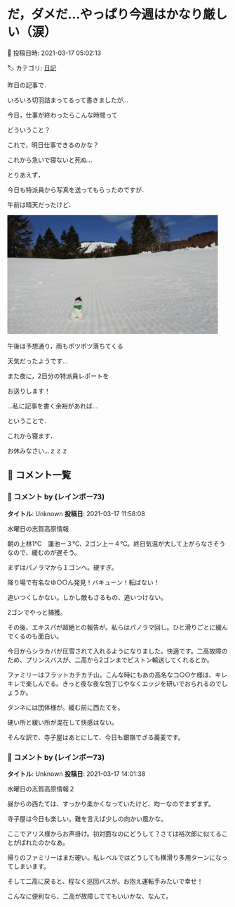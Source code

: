 # だ，ダメだ…やっぱり今週はかなり厳しい（涙）

📅 投稿日時: 2021-03-17 05:02:13

🏷️ カテゴリ: [日記](cc4b5682fb7b8b144980957a978653fb0.md)

昨日の記事で．


いろいろ切羽詰まってるって書きましたが…


今日，仕事が終わったらこんな時間って


どういうこと？





これで，明日仕事できるのかな？


これから急いで寝ないと死ぬ…





とりあえず，


今日も特派員から写真を送ってもらったのですが．


午前は晴天だったけど．




![87dd6c1324439db4e1a701fe5fe5b24f.jpg](images/87dd6c1324439db4e1a701fe5fe5b24f.jpg)




午後は予想通り，雨もポツポツ落ちてくる


天気だったようです…





また夜に，2日分の特派員レポートを


お送りします！


…私に記事を書く余裕があれば…





ということで．


これから寝ます．


お休みなさい…ｚｚｚ

## 💬 コメント一覧

### 💬 コメント by (レインボー73)
**タイトル**: Unknown
**投稿日**: 2021-03-17 11:58:08

水曜日の志賀高原情報

朝の上林1℃　蓮池ー３℃、2ゴン上ー４℃。終日気温が大して上がらなさそうなので、緩むのが遅そう。

まずはパノラマから１ゴンへ。硬すぎ。

降り場で有名なゆ○○ん発見！バキューン！転ばない！

追いつくしかない。しかし敵もさるもの、追いつけない。

2ゴンでやっと捕獲。

その後、エキスパが超絶との報告が。私らはパノラマ回し。ひと滑りごとに緩んでくるのも面白い。

今日からシラカバが圧雪されて入れるようになりました。快適です。二高故障のため、プリンスバスが、二高から2ゴンまでピストン輸送してくれるとか。

ファミリーはフラットカチカチ山。こんな時にもあの高名なコ○○ケ様は、キレキレで楽しんでる。きっと夜な夜な包丁じやなくエッジを研いでおられるのでしょうか。

タンネには団体様が。緩む前に西たてを。

硬い所と緩い所が混在して快感はない。

そんな訳で、寺子屋はあとにして、今日も銀嶺でざる蕎麦です。

### 💬 コメント by (レインボー73)
**タイトル**: Unknown
**投稿日**: 2021-03-17 14:01:38

水曜日の志賀高原情報２

昼からの西たては、すっかり柔かくなっていたけど、均一なのでまずまず。

寺子屋は今日も楽しい。難を言えば少しの向かい風かな。

ここでアリス様からお声掛け。初対面なのにどうして？さては裕次郎に似てることがばれたのかなあ。

帰りのファミリーはまだ硬い。私レベルではどうしても横滑り多用ターンになってしまいます。

そして二高に戻ると、程なく巡回バスが。お抱え運転手みたいで幸せ！

こんなに便利なら、二高が故障しててもいいかな、なんて。


